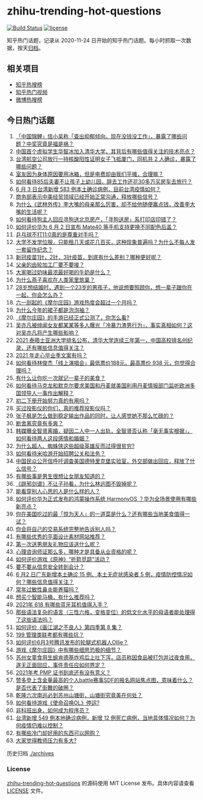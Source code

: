 # zhihu-trending-hot-questions

[![Build Status](https://github.com/justjavac/zhihu-trending-hot-questions/workflows/ci/badge.svg?branch=master)](https://github.com/justjavac/zhihu-trending-hot-questions/actions)
[![license](https://img.shields.io/github/license/justjavac/zhihu-trending-hot-questions)](https://github.com/justjavac/zhihu-trending-hot-questions/blob/master/LICENSE)

知乎热门话题，记录从 2020-11-24 日开始的知乎热门话题。每小时抓取一次数据，按天[归档](./archives)。

## 相关项目

- [知乎热搜榜](https://github.com/justjavac/zhihu-trending-top-search)
- [知乎热门视频](https://github.com/justjavac/zhihu-trending-hot-video)
- [微博热搜榜](https://github.com/justjavac/weibo-trending-hot-search)

## 今日热门话题

<!-- BEGIN -->
<!-- 最后更新时间 Fri Jun 04 2021 05:02:55 GMT+0800 (China Standard Time) -->

1. [「中国锦鲤」信小呆称「查出抑郁倾向，现在没钱没工作」，暴露了哪些问题？中奖究竟是福是祸？](https://www.zhihu.com/question/462894547)
2. [中国首个虚拟学生华智冰加入清华大学，其背后有哪些值得关注的技术亮点？](https://www.zhihu.com/question/462748133)
3. [台湾航空公司放行一持核酸阳性证明女子飞抵厦门，同机共 2
   人确诊，暴露了哪些问题？](https://www.zhihu.com/question/462921250)
4. [室友因为身体原因要用冰箱，但是电费却由我们平摊，合理嘛？](https://www.zhihu.com/question/420797339)
5. [如何看待85后夫妻不让孩子上幼儿园，辞去工作还花30多万买房车去旅行？](https://www.zhihu.com/question/462817977)
6. [6 月 3 日台湾新增 583 例本土确诊病例，目前台湾疫情如何？](https://www.zhihu.com/question/462951292)
7. [商务部表示中美经贸领域已经开始正常沟通，释放哪些信号？](https://www.zhihu.com/question/462954119)
8. [为什么《武林外传》李大嘴的母亲那么厉害，却不给他随便赢点钱，改善李大嘴的生活呢？](https://www.zhihu.com/question/457235719)
9. [如何看待狗主人回应寻狗送北京房产，「寻狗送房」系打印店印错了？](https://www.zhihu.com/question/462885049)
10. [如何评价华为 6 月 2 日宣布 Mate40
    等手机支持更换不同配色后盖？](https://www.zhihu.com/question/462906466)
11. [乒乓球不打11:0真的是尊重对手吗？](https://www.zhihu.com/question/456861730)
12. [大学不发学位服，只能租几天或花几百买，这种现象普遍吗？为什么不每人发一套留作纪念？](https://www.zhihu.com/question/461692269)
13. [新冠疫苗1针，2针，3针疫苗，到底有什么差别？哪种更好呢？](https://www.zhihu.com/question/460259200)
14. [父亲的齿轮加工厂要不要接？](https://www.zhihu.com/question/450893153)
15. [大家喝过奶味最浓最好喝的牛奶是什么？](https://www.zhihu.com/question/300989157)
16. [为什么燕子喜欢在人类家里筑巢？](https://www.zhihu.com/question/61879411)
17. [28岁想结婚时，遇到一个23岁的男孩子，他说想要照顾你，想一辈子跟你在一起，你会怎么办？](https://www.zhihu.com/question/462023937)
18. [六一刮起的《摩尔庄园》游戏热度会超过一个月吗？](https://www.zhihu.com/question/462627134)
19. [为什么今年的裙子都是泡泡袖？](https://www.zhihu.com/question/397465205)
20. [《摩尔庄园》的手游已经正式公测了，你怎么看?](https://www.zhihu.com/question/364430672)
21. [吴亦凡被绯闻女友都某某等多人曝光「冷暴力渣男行为」，事实真相如何？这对吴亦凡将产生哪些影响？](https://www.zhihu.com/question/462797581)
22. [2021
    泰晤士亚洲大学排名公布，清华大学连续三年第一，中国高校排名创纪录，还有哪些信息值得关注？](https://www.zhihu.com/question/462798197)
23. [2021 年走心毕业季文案有吗？](https://www.zhihu.com/question/460634739)
24. [如何看待林俊杰「线上演唱会」最低票价188元，最高票价 938
    元，你觉得合理吗？](https://www.zhihu.com/question/462572669)
25. [有什么让你吃一次就记一辈子的美食？](https://www.zhihu.com/question/442763529)
26. [如何看待马克龙和默克尔要求美国和丹麦就美国利用丹麦情报部门监听欧洲多国领导人一事作出解释？](https://www.zhihu.com/question/462544852)
27. [初二下册开始努力真的有用吗？](https://www.zhihu.com/question/455855332)
28. [买过投影仪的你们，真的推荐投影仪吗？](https://www.zhihu.com/question/437319206)
29. [张子枫是怎么做到稳定输出作品的同时，让人感觉她不那么忙碌的？](https://www.zhihu.com/question/457151092)
30. [断舍离究竟有多爽？](https://www.zhihu.com/question/446430795)
31. [韩媒曝全智贤离婚，疑因二人中一人出轨，全智贤否认称「毫无事实根据」，如何看待两人这段感情和婚姻？](https://www.zhihu.com/question/462889562)
32. [为什么超人、蜘蛛侠这些超级英雄反而过得很贫穷?](https://www.zhihu.com/question/460278007)
33. [如何看待米哈游开始招聘公关和法务？](https://www.zhihu.com/question/462619970)
34. [中国民众公开信呼吁调查美国德特里克堡实验室，外交部做出回应，释放了什么信号？](https://www.zhihu.com/question/462767186)
35. [有哪些事是男生很想让女朋友知道的？](https://www.zhihu.com/question/426854994)
36. [《辟邪剑谱》不让子孙看，为什么林远图不毁掉呢？](https://www.zhihu.com/question/462706805)
37. [能看穿别人心思的人是什么样的人？](https://www.zhihu.com/question/27095943)
38. [如何评价华为正式发布的鸿蒙操作系统 HarmonyOS
    ？华为全场景使用有哪些新亮点？](https://www.zhihu.com/question/462809074)
39. [你在美国吃过的最「惊为天人」的一道菜是什么？还有哪些当地美食值得一试？](https://www.zhihu.com/question/460654800)
40. [你会将自己的交易系统完整地告诉别人吗？](https://www.zhihu.com/question/462350634)
41. [有哪些优秀的平面设计素材网站推荐？](https://www.zhihu.com/question/20396362)
42. [第一次送男朋友礼物应该送什么呢？](https://www.zhihu.com/question/320207842)
43. [心理咨询师证那么多，哪种才是具备从业资格的呢？](https://www.zhihu.com/question/454026159)
44. [如何评价游戏《原神》“折箭觅踪”活动？](https://www.zhihu.com/question/461653474)
45. [要不要从信息安全转到会计？](https://www.zhihu.com/question/461034988)
46. [6 月2 日广东新增本土确诊 15 例、本土无症状感染者 5
    例，疫情防控情况如何？哪些信息值得关注？](https://www.zhihu.com/question/462877155)
47. [常年过敏性鼻炎能养猫吗？](https://www.zhihu.com/question/462337268)
48. [想买个智能马桶，有什么推荐吗？](https://www.zhihu.com/question/399692624)
49. [2021年 618 有哪些蓝牙耳机值得入手？](https://www.zhihu.com/question/457255296)
50. [那些语法复杂的语言（三性六格，变格变位）的低文化水平的母语者能处理得了这些语法吗？](https://www.zhihu.com/question/461259217)
51. [如何评价《画江湖之不良人》第四季第 8 集？](https://www.zhihu.com/question/461641669)
52. [199 管理类联考都有哪些坑？](https://www.zhihu.com/question/312937027)
53. [如何评价6月3号腾讯发布的轮腿式机器人Ollie？](https://www.zhihu.com/question/462906299)
54. [游戏《摩尔庄园》中有哪些细思恐极的细节？](https://www.zhihu.com/question/334609345)
55. [苏州女童食用生蛆肯德基炸鸡后上吐下泻，店员称因食品被打包并过夜食用，遂无正面回应，事件责任应如何界定？](https://www.zhihu.com/question/462747978)
56. [2021年考 PMP 证书到底还有没有意义？](https://www.zhihu.com/question/439863354)
57. [赞多登上含金量最高的个人battle赛事SDF的报名网站焦点图，意味着什么？是否代表了街舞的破圈？](https://www.zhihu.com/question/462783297)
58. [乾隆六次南巡必到苏州山塘街，山塘街究竟美在何处？](https://www.zhihu.com/question/462338067)
59. [如何看待游戏《使命召唤OL》停运?](https://www.zhihu.com/question/462358079)
60. [非科班出身，如何成为程序员？](https://www.zhihu.com/question/22426146)
61. [台湾新增 549 例本地确诊病例，新增 12
    例死亡病例，当地具体情况如何？为何疫情仍难以控制？](https://www.zhihu.com/question/462760470)
62. [有哪些冷门却好用的东西可以网购？](https://www.zhihu.com/question/31755025)
63. [大家觉得教师压力有多大?](https://www.zhihu.com/question/458760853)

<!-- END -->

历史归档 [./archives](./archives)

### License

[zhihu-trending-hot-questions](https://github.com/justjavac/zhihu-trending-hot-questions)
的源码使用 MIT License 发布。具体内容请查看 [LICENSE](./LICENSE) 文件。
